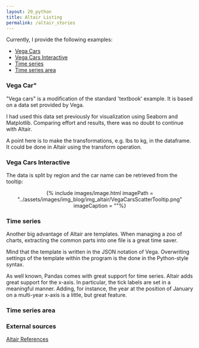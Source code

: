 ```yaml
---
layout: 20_python
title: Altair Listing
permalink: /altair_stories
---
```



Currently, I provide the following examples:

- [Vega Cars](vega_cars)
- [Vega Cars Interactive](vega_cars_interactive)
- [Time series](timeseries)
- [Time series area](timeseriesarea)


### Vega Car"

"Vega cars" is a modification of the standard 'textbook' example.
It is based on a data set provided by Vega. 

I had used this data set previously for visualization using Seaborn and Matplotlib. Comparing effort and results, there was no doubt to continue with Altair.

A point here is to make the transformations, e.g. lbs to kg, in the dataframe. It could be done in Altair using the transform operation. 


### Vega Cars Interactive


The data is split by region and the car name can be retrieved from the tooltip:

<center>
{% include images/image.html imagePath = "../assets/images/img_blog/img_altair/VegaCarsScatterTooltip.png" imageCaption =  ""%}
</center>


### Time series

Another big advantage of Altair are templates. When managing a zoo of charts, extracting the common parts into one file is a great time saver.

Mind that the template is written in the JSON notation of Vega. Overwriting settings of the template within the program is the done in the Python-style syntax.

As well known, Pandas comes with great support for time series. Altair adds great support for the x-axis. In particular, the tick labels are set in a meaningful manner. Adding, for instance, the year at the position of January on a multi-year x-axis is a little, but great feature.


### Time series area




### External sources

[Altair References](altair_references)

